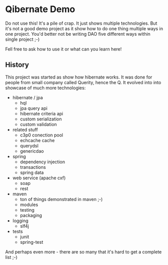 Qibernate Demo
==============

Do not use this! It's a pile of crap. It just shows multiple technologies.
But it's not a good demo project as it show how to do one thing multiple
ways in one project. You'd better not be writing DAO five different ways
within single project ;-)

Fell free to ask how to use it or what can you learn here!


History
-------

This project was started as show how hibernate works. It was done for
people from small company called Querity, hence the Q. It evolved into
into showcase of much more technologies:
* hibernate / jpa
  - hql
  - jpa query api
  - hibernate criteria api
  - custom serialization
  - custom validation
* related stuff
  - c3p0 conection pool
  - echcache cache
  - querydsl
  - genericdao
* spring
  - dependency injection
  - transactions
  - spring data
* web service (apache cxf)
  - soap
  - rest
* maven
  - ton of things demonstrated in maven ;-)
  - modules
  - testing
  - packaging
* logging
  - slf4j
* tests
  - junit
  - spring-test

And perhaps even more - there are so many that it's hard to get a complete list ;-)
